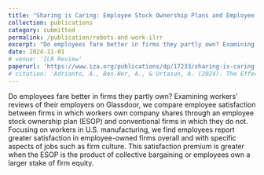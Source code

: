 ```yaml
---
title: "Sharing is Caring: Employee Stock Ownership Plans and Employee Satisfaction in U.S. Manufacturing"
collection: publications
category: submitted
permalink: /publication/robots-and-work-ilrr
excerpt: "Do employees fare better in firms they partly own? Examining workers’ reviews of their employers on Glassdoor, we compare employee satisfaction between firms in which workers own company shares through an employee stock ownership plan (ESOP) and conventional firms in which they do not. Focusing on workers in U.S. manufacturing, we find employees report greater satisfaction in employee-owned firms overall and with specific aspects of jobs such as firm culture. This satisfaction premium is greater when the ESOP is the product of collective bargaining or employees own a larger stake of firm equity."
date: 2024-11-01
# venue: 'ILR Review'
paperurl: 'https://www.iza.org/publications/dp/17233/sharing-is-caring-employee-stock-ownership-plans-and-employee-well-being-in-us-manufacturing'
# citation: 'Adrianto, A., Ben-Ner, A., & Urtasun, A. (2024). The Effects of Robots on the Workplace.'
---
```


Do employees fare better in firms they partly own? Examining workers’ reviews of their employers on Glassdoor, we compare employee satisfaction between firms in which workers own company shares through an employee stock ownership plan (ESOP) and conventional firms in which they do not. Focusing on workers in U.S. manufacturing, we find employees report greater satisfaction in employee-owned firms overall and with specific aspects of jobs such as firm culture. This satisfaction premium is greater when the ESOP is the product of collective bargaining or employees own a larger stake of firm equity.
